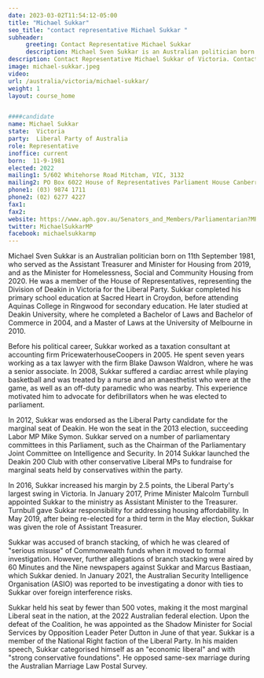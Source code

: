 ```yaml
---
date: 2023-03-02T11:54:12-05:00
title: "Michael Sukkar"
seo_title: "contact representative Michael Sukkar "
subheader:
     greeting: Contact Representative Michael Sukkar
     description: Michael Sven Sukkar is an Australian politician born on 11th September 1981, who served as the Assistant Treasurer and Minister for Housing from 2019, and as the Minister for Homelessness, Social and Community Housing from 2020.
description: Contact Representative Michael Sukkar of Victoria. Contact information for Michael Sukkar includes email address, phone number, and mailing address.
image: michael-sukkar.jpeg
video:
url: /australia/victoria/michael-sukkar/
weight: 1
layout: course_home


####candidate
name: Michael Sukkar
state:	Victoria
party:	Liberal Party of Australia
role: Representative
inoffice: current
born:  11-9-1981
elected: 2022
mailing1: 5/602 Whitehorse Road Mitcham, VIC, 3132
mailing2: PO Box 6022 House of Representatives Parliament House Canberra ACT 2600
phone1:	(03) 9874 1711
phone2: (02) 6277 4227
fax1:
fax2:
website: https://www.aph.gov.au/Senators_and_Members/Parliamentarian?MPID=242515
twitter: MichaelSukkarMP
facebook: michaelsukkarmp
---
```


Michael Sven Sukkar is an Australian politician born on 11th September 1981, who served as the Assistant Treasurer and Minister for Housing from 2019, and as the Minister for Homelessness, Social and Community Housing from 2020. He was a member of the House of Representatives, representing the Division of Deakin in Victoria for the Liberal Party. Sukkar completed his primary school education at Sacred Heart in Croydon, before attending Aquinas College in Ringwood for secondary education. He later studied at Deakin University, where he completed a Bachelor of Laws and Bachelor of Commerce in 2004, and a Master of Laws at the University of Melbourne in 2010.

Before his political career, Sukkar worked as a taxation consultant at accounting firm PricewaterhouseCoopers in 2005. He spent seven years working as a tax lawyer with the firm Blake Dawson Waldron, where he was a senior associate. In 2008, Sukkar suffered a cardiac arrest while playing basketball and was treated by a nurse and an anaesthetist who were at the game, as well as an off-duty paramedic who was nearby. This experience motivated him to advocate for defibrillators when he was elected to parliament.

In 2012, Sukkar was endorsed as the Liberal Party candidate for the marginal seat of Deakin. He won the seat in the 2013 election, succeeding Labor MP Mike Symon. Sukkar served on a number of parliamentary committees in this Parliament, such as the Chairman of the Parliamentary Joint Committee on Intelligence and Security. In 2014 Sukkar launched the Deakin 200 Club with other conservative Liberal MPs to fundraise for marginal seats held by conservatives within the party.

In 2016, Sukkar increased his margin by 2.5 points, the Liberal Party's largest swing in Victoria. In January 2017, Prime Minister Malcolm Turnbull appointed Sukkar to the ministry as Assistant Minister to the Treasurer. Turnbull gave Sukkar responsibility for addressing housing affordability. In May 2019, after being re-elected for a third term in the May election, Sukkar was given the role of Assistant Treasurer.

Sukkar was accused of branch stacking, of which he was cleared of "serious misuse" of Commonwealth funds when it moved to formal investigation. However, further allegations of branch stacking were aired by 60 Minutes and the Nine newspapers against Sukkar and Marcus Bastiaan, which Sukkar denied. In January 2021, the Australian Security Intelligence Organisation (ASIO) was reported to be investigating a donor with ties to Sukkar over foreign interference risks.

Sukkar held his seat by fewer than 500 votes, making it the most marginal Liberal seat in the nation, at the 2022 Australian federal election. Upon the defeat of the Coalition, he was appointed as the Shadow Minister for Social Services by Opposition Leader Peter Dutton in June of that year. Sukkar is a member of the National Right faction of the Liberal Party. In his maiden speech, Sukkar categorised himself as an "economic liberal" and with "strong conservative foundations". He opposed same-sex marriage during the Australian Marriage Law Postal Survey.
